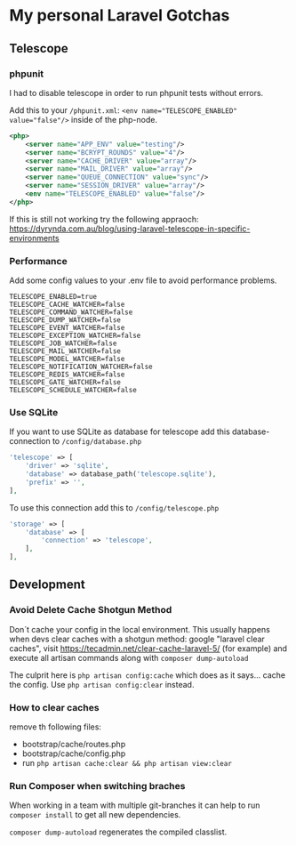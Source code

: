 # My personal Laravel Gotchas

## Telescope

### phpunit

I had to disable telescope in order to run phpunit tests without errors.

Add this to your ```/phpunit.xml```: ```<env name="TELESCOPE_ENABLED" value="false"/>``` inside of the php-node.

``` xml
<php>
    <server name="APP_ENV" value="testing"/>
    <server name="BCRYPT_ROUNDS" value="4"/>
    <server name="CACHE_DRIVER" value="array"/>
    <server name="MAIL_DRIVER" value="array"/>
    <server name="QUEUE_CONNECTION" value="sync"/>
    <server name="SESSION_DRIVER" value="array"/>
    <env name="TELESCOPE_ENABLED" value="false"/>
</php>
```
If this is still not working try the following appraoch: https://dyrynda.com.au/blog/using-laravel-telescope-in-specific-environments

### Performance

Add some config values to your .env file to avoid performance problems.


```
TELESCOPE_ENABLED=true
TELESCOPE_CACHE_WATCHER=false
TELESCOPE_COMMAND_WATCHER=false
TELESCOPE_DUMP_WATCHER=false
TELESCOPE_EVENT_WATCHER=false
TELESCOPE_EXCEPTION_WATCHER=false
TELESCOPE_JOB_WATCHER=false
TELESCOPE_MAIL_WATCHER=false
TELESCOPE_MODEL_WATCHER=false
TELESCOPE_NOTIFICATION_WATCHER=false
TELESCOPE_REDIS_WATCHER=false
TELESCOPE_GATE_WATCHER=false
TELESCOPE_SCHEDULE_WATCHER=false
```


### Use SQLite

If you want to use SQLite as database for telescope add this database-connection to ```/config/database.php```

``` php
'telescope' => [
    'driver' => 'sqlite',
    'database' => database_path('telescope.sqlite'),
    'prefix' => '',
],
```

To use this connection add this to ```/config/telescope.php```

``` php
'storage' => [
    'database' => [
        'connection' => 'telescope',
    ],
],
```


## Development

### Avoid Delete Cache Shotgun Method

Don´t cache your config in the local environment. This usually happens when devs clear caches with a shotgun method: google "laravel clear caches", visit https://tecadmin.net/clear-cache-laravel-5/ (for example) and execute all artisan commands along with ```composer dump-autoload```

 The culprit here is ```php artisan config:cache``` which does as it says... cache the config. Use ```php artisan config:clear``` instead.

 ### How to clear caches

remove th following files:

- bootstrap/cache/routes.php
- bootstrap/cache/config.php
- run ```php artisan cache:clear && php artisan view:clear```

### Run Composer when switching braches

When working in a team with multiple git-branches it can help to run ```composer install``` to get all new dependencies. 

```composer dump-autoload``` regenerates the compiled classlist.
